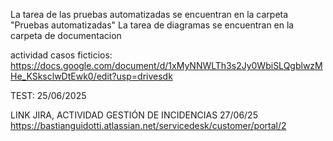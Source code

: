 La tarea de las pruebas automatizadas se encuentran en la carpeta "Pruebas automatizadas"
La tarea de diagramas se encuentran en la carpeta de documentacion

actividad casos ficticios:
https://docs.google.com/document/d/1xMyNNWLTh3s2Jy0WbiSLQgblwzMHe_KSksclwDtEwk0/edit?usp=drivesdk


TEST: 25/06/2025

LINK JIRA, ACTIVIDAD GESTIÓN DE INCIDENCIAS 27/06/25
https://bastianguidotti.atlassian.net/servicedesk/customer/portal/2
